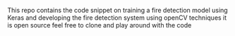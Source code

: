 This repo contains the code snippet on training a fire detection model using Keras and developing the fire detection system using openCV techniques
it is open source feel free to clone and play around with the code
